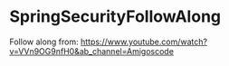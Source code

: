 # SpringSecurityFollowAlong

Follow along from: https://www.youtube.com/watch?v=VVn9OG9nfH0&ab_channel=Amigoscode
